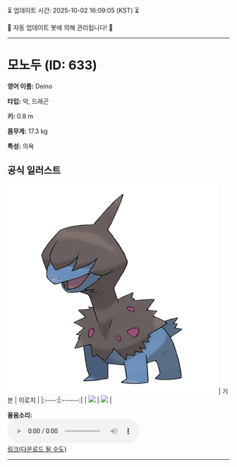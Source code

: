 
⏳ 업데이트 시간: 2025-10-02 16:09:05 (KST) ⏳

🤖 자동 업데이트 봇에 의해 관리됩니다! 🤖

---

# 모노두 (ID: 633)
**영어 이름:** Deino

**타입:** 악, 드래곤

**키:** 0.8 m

**몸무게:** 17.3 kg

**특성:** 의욕

## 공식 일러스트
![](https://raw.githubusercontent.com/PokeAPI/sprites/master/sprites/pokemon/other/official-artwork/633.png)
| 기본 | 이로치 |
|:----:|:------:|
| <img src="http://play.pokemonshowdown.com/sprites/ani/deino.gif" width="200"> | <img src="http://play.pokemonshowdown.com/sprites/ani-shiny/deino.gif" width="200"> |

**울음소리:**<br><audio controls src="https://raw.githubusercontent.com/PokeAPI/cries/main/cries/pokemon/latest/633.ogg"></audio><br> [링크(다운로드 될 수도)](https://raw.githubusercontent.com/PokeAPI/cries/main/cries/pokemon/latest/633.ogg)


---
